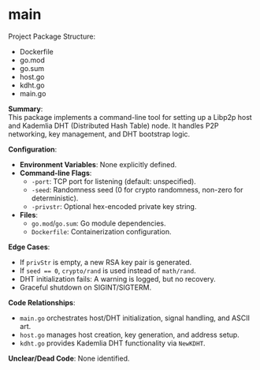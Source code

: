 # main  
Project Package Structure:  
- Dockerfile  
- go.mod  
- go.sum  
- host.go  
- kdht.go  
- main.go  

**Summary**:  
This package implements a command-line tool for setting up a Libp2p host and Kademlia DHT (Distributed Hash Table) node. It handles P2P networking, key management, and DHT bootstrap logic.  

**Configuration**:  
- **Environment Variables**: None explicitly defined.  
- **Command-line Flags**:  
  - `-port`: TCP port for listening (default: unspecified).  
  - `-seed`: Randomness seed (0 for crypto randomness, non-zero for deterministic).  
  - `-privstr`: Optional hex-encoded private key string.  
- **Files**:  
  - `go.mod`/`go.sum`: Go module dependencies.  
  - `Dockerfile`: Containerization configuration.  

**Edge Cases**:  
- If `privStr` is empty, a new RSA key pair is generated.  
- If `seed == 0`, `crypto/rand` is used instead of `math/rand`.  
- DHT initialization fails: A warning is logged, but no recovery.  
- Graceful shutdown on SIGINT/SIGTERM.  

**Code Relationships**:  
- `main.go` orchestrates host/DHT initialization, signal handling, and ASCII art.  
- `host.go` manages host creation, key generation, and address setup.  
- `kdht.go` provides Kademlia DHT functionality via `NewKDHT`.  

**Unclear/Dead Code**: None identified.